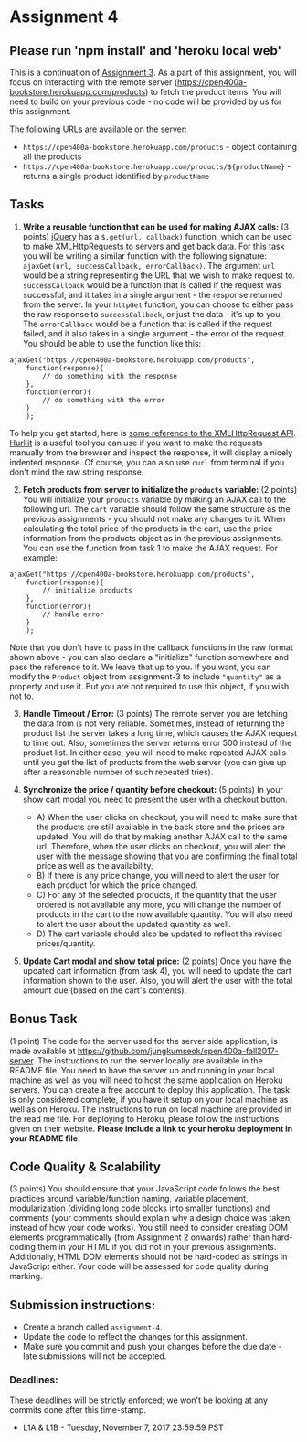 # Assignment 4

## Please run 'npm install' and 'heroku local web'

This is a continuation of [Assignment 3](https://github.com/jungkumseok/cpen400a-fall2017-assignment3). As a part of this assignment, you will focus on interacting with the remote server (https://cpen400a-bookstore.herokuapp.com/products) to fetch the product items. You will need to build on your previous code - no code will be provided by us for this assignment.

The following URLs are available on the server:

* `https://cpen400a-bookstore.herokuapp.com/products` - object containing all the products
* `https://cpen400a-bookstore.herokuapp.com/products/${productName}` - returns a single product identified by `productName` 

## Tasks

1. **Write a reusable function that can be used for making AJAX calls:** (3 points) [jQuery](http://jquery.com) has a `$.get(url, callback)` function, which can be used to make XMLHttpRequests to servers and get back data. For this task you will be writing a similar function with the following signature: `ajaxGet(url, successCallback, errorCallback)`. The argument `url` would be a string representing the URL that we wish to make request to. `successCallback` would be a function that is called if the request was successful, and it takes in a single argument - the response returned from the server. In your `httpGet` function, you can choose to either pass the raw response to `successCallback`, or just the data - it's up to you. The `errorCallback` would be a function that is called if the request failed, and it also takes in a single argument - the error of the request. You should be able to use the function like this:
```
ajaxGet("https://cpen400a-bookstore.herokuapp.com/products",
	function(response){
		// do something with the response
	},
	function(error){
		// do something with the error
	}
	);
```
To help you get started, here is [some reference to the XMLHttpRequest API](https://www.w3schools.com/xml/xml_http.asp).
[Hurl.it](https://www.hurl.it) is a useful tool you can use if you want to make the requests manually from the browser and inspect the response, it will display a nicely indented response.
Of course, you can also use `curl` from terminal if you don't mind the raw string response.

2. **Fetch products from server to initialize the `products` variable:** (2 points) You will initialize your `products` variable by making an AJAX call to the following url. The `cart` variable should follow the same structure as the previous assignments - you should not make any changes to it. When calculating the total price of the products in the cart, use the price information from the products object as in the previous assignments. You can use the function from task 1 to make the AJAX request.
For example:
```
ajaxGet("https://cpen400a-bookstore.herokuapp.com/products",
	function(response){
		// initialize products
	},
	function(error){
		// handle error
	}
	);
```
Note that you don't have to pass in the callback functions in the raw format shown above - you can also declare a "initialize" function somewhere and pass the reference to it. We leave that up to you.
If you want, you can modify the `Product` object from assignment-3 to include `"quantity"` as a property and use it. But you are not required to use this object, if you wish not to. 

3. **Handle Timeout / Error:** (3 points) The remote server you are fetching the data from is not very reliable. Sometimes, instead of returning the product list the server takes a long time, which causes the AJAX request to time out. Also, sometimes the server returns error 500 instead of the product list. In either case, you will need to make repeated AJAX calls until you get the list of products from the web server (you can give up after a reasonable number of such repeated tries).

4. **Synchronize the price / quantity before checkout:** (5 points) In your show cart modal you need to present the user with a checkout button.
    * A) When the user clicks on checkout, you will need to make sure that the products are still available in the back store and the prices are updated. You will do that by making another AJAX call to the same url. Therefore, when the user clicks on checkout, you will alert the user with the message showing that you are confirming the final total price as well as the availability.
    * B) If there is any price change, you will need to alert the user for each product for which the price changed.
    * C) For any of the selected products, if the quantity that the user ordered is not available any more, you will change the number of products in the cart to the now available quantity. You will also need to alert the user about the updated quantity as well.
    * D) The cart variable should also be updated to reflect the revised prices/quantity.

5. **Update Cart modal and show total price:** (2 points) Once you have the updated cart information (from task 4), you will need to update the cart information shown to the user. Also, you will alert the user with the total amount due (based on the cart's contents).


## Bonus Task
(1 point) The code for the server used for the server side application, is made available at https://github.com/jungkumseok/cpen400a-fall2017-server. The instructions to run the server locally are available in the README file.
You need to have the server up and running in your local machine as well as you will need to host the same application on Heroku servers. You can create a free account to deploy this application. The task is only considered complete, if you have it setup on your local machine as well as on Heroku. The instructions to run on local machine are provided in the read me file. For deploying to Heroku, please follow the instructions given on their website. **Please include a link to your heroku deployment in your README file.**


## Code Quality & Scalability

(3 points) You should ensure that your JavaScript code follows the best practices around variable/function naming, variable placement, modularization (dividing long code blocks into smaller functions) and comments (your comments should explain why a design choice was taken, instead of how your code works). You still need to consider creating DOM elements programmatically (from Assignment 2 onwards) rather than hard-coding them in your HTML if you did not in your previous assignments. Additionally, HTML DOM elements should not be hard-coded as strings in JavaScript either. Your code will be assessed for code quality during marking.


## Submission instructions:

* Create a branch called `assignment-4`.
* Update the code to reflect the changes for this assignment.
* Make sure you commit and push your changes before the due date - late submissions will not be accepted.

### Deadlines:

These deadlines will be strictly enforced; we won't be looking at any commits done after this time-stamp.

* L1A & L1B - Tuesday, November 7, 2017 23:59:59 PST